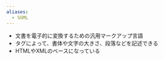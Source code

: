 ```yaml
---
aliases:
  - SGML
---
```

- 文書を電子的に変換するための汎用マークアップ言語
- タグによって、書体や文字の大きさ、段落などを記述できる
- HTMLやXMLのベースになっている